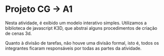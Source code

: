 # Projeto CG -> A1
Nesta atividade, é exibido um modelo interativo simples. Utilizamos a biblioteca de javascript K3D, que abstrai alguns procedimentos de criação de cenas 3d.

Quanto à divisão de tarefas, não houve uma divisão formal, isto é, todos os integrantes ficaram responsáveis por todas as partes da atividade.
